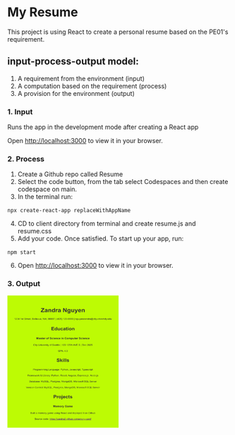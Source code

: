 # My Resume
This project is using React to create a personal resume based on the PE01's requirement.

## input-process-output model:
1. A requirement from the environment (input)
2. A computation based on the requirement (process)
3. A provision for the environment (output)

### 1. Input
Runs the app in the development mode after creating a React app

Open [http://localhost:3000](http://localhost:3000) to view it in your browser.


### 2. Process
1. Create a Github repo called Resume
2. Select the code button, from the tab select Codespaces and then create codespace on main.
3. In the terminal run:
```
npx create-react-app replaceWithAppName
```
4. CD to client directory from terminal and create resume.js and resume.css
5. Add your code. Once satisfied. To start up your app, run:
```
npm start
```
6. Open [http://localhost:3000](http://localhost:3000) to view it in your browser. 

### 3. Output
<img src="./my-app/resume.png" alt="resume" width="252" height="300">
